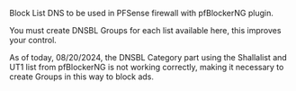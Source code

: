 Block List DNS to be used in PFSense firewall with pfBlockerNG plugin.

You must create DNSBL Groups for each list available here, this improves your control.

As of today, 08/20/2024, the DNSBL Category part using the Shallalist and UT1 list from pfBlockerNG is not working correctly, making it necessary to create Groups in this way to block ads.
